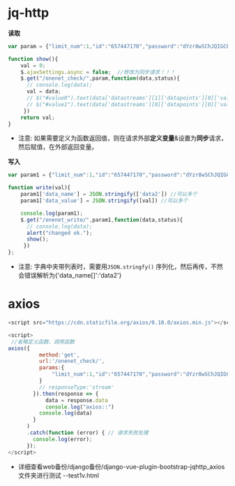 # jq-http

**读取**

```javascript
var param = {"limit_num":1,"id":"657447170","password":"dYzr8wSChJQIGCByNO3=8w85frU="};

function show(){
   	val = 0;
    $.ajaxSettings.async = false;  //修改为同步请求！！！
    $.get("/onenet_check/",param,function(data,status){
      // console.log(data);
      val = data;
      // $("#value0").text(data['datastreams'][1]['datapoints'][0]['value']);
      // $("#value1").text(data['datastreams'][0]['datapoints'][0]['value']);
     })
    return val;
}
```

- 注意: 如果需要定义为函数返回值，则在请求外部**定义变量**&设置为**同步**请求，然后赋值，在外部返回变量。

  

**写入**

```javascript
var param1 = {"limit_num":1,"id":"657447170","password":"dYzr8wSChJQIGCByNO3=8w85frU="};

function write(val){
    param1['data_name'] = JSON.stringify(['data2']) //可以多个
    param1['data_value'] = JSON.stringify([val]) //可以多个

    console.log(param1);
    $.get("/onenet_write/",param1,function(data,status){
      // console.log(data);
      alert("changed ok.");
      show();
     })
};
```

- 注意: 字典中夹带列表时，需要用`JSON.stringfy()` 序列化，然后再传，不然会错误解析为{'data_name[]':'data2'}

  

# axios

```javascript
<script src="https://cdn.staticfile.org/axios/0.18.0/axios.min.js"></script>

<script>
 //省略定义函数、调用函数
axios({
          method:'get',
          url:'/onenet_check/',
          params:{
              "limit_num":1,"id":"657447170","password":"dYzr8wSChJQIGCByNO3=8w85frU="
          }
          // responseType:'stream'
        }).then(response => {
            data = response.data
            console.log("axios::")
          console.log(data)
        }
      )
      .catch(function (error) { // 请求失败处理
        console.log(error);
      });
</script>

```



- 详细查看web备份/django备份/django-vue-plugin-bootstrap-jqhttp_axios文件夹进行测试 --test1v.html